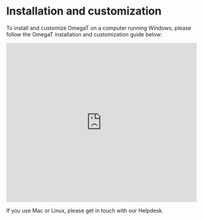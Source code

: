 # Installation and customization

To install and customize OmegaT on a computer running Windows, please follow the OmegaT installation and customization guide below:

<div style="width: 100%">

<iframe 
src="https://slides.com/capstan/omegat5-installation-and-customization-guide/embed?byline=hidden&share=hidden" 
width="100%" 
height="420" 
scrolling="no" 
frameborder="0" 
webkitallowfullscreen mozallowfullscreen allowfullscreen>
</iframe>

</div>

If you use Mac or Linux, please get in touch with our Helpdesk.

<!-- To install and customize OmegaT on a computer running on Windows, please consult the steps in the [OmegaT installation and customization guide](../tec-cb-ome-ins). -->


